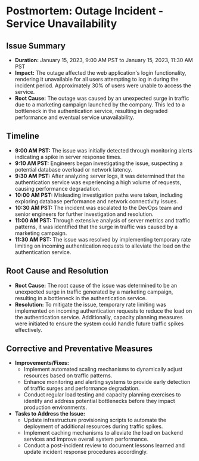 # Postmortem: Outage Incident - Service Unavailability

## Issue Summary

- **Duration:** January 15, 2023, 9:00 AM PST to January 15, 2023, 11:30 AM PST
- **Impact:** The outage affected the web application's login functionality, rendering it unavailable for all users attempting to log in during the incident period. Approximately 30% of users were unable to access the service.
- **Root Cause:** The outage was caused by an unexpected surge in traffic due to a marketing campaign launched by the company. This led to a bottleneck in the authentication service, resulting in degraded performance and eventual service unavailability.

## Timeline

- **9:00 AM PST:** The issue was initially detected through monitoring alerts indicating a spike in server response times.
- **9:10 AM PST:** Engineers began investigating the issue, suspecting a potential database overload or network latency.
- **9:30 AM PST:** After analyzing server logs, it was determined that the authentication service was experiencing a high volume of requests, causing performance degradation.
- **10:00 AM PST:** Misleading investigation paths were taken, including exploring database performance and network connectivity issues.
- **10:30 AM PST:** The incident was escalated to the DevOps team and senior engineers for further investigation and resolution.
- **11:00 AM PST:** Through extensive analysis of server metrics and traffic patterns, it was identified that the surge in traffic was caused by a marketing campaign.
- **11:30 AM PST:** The issue was resolved by implementing temporary rate limiting on incoming authentication requests to alleviate the load on the authentication service.

## Root Cause and Resolution

- **Root Cause:** The root cause of the issue was determined to be an unexpected surge in traffic generated by a marketing campaign, resulting in a bottleneck in the authentication service.
- **Resolution:** To mitigate the issue, temporary rate limiting was implemented on incoming authentication requests to reduce the load on the authentication service. Additionally, capacity planning measures were initiated to ensure the system could handle future traffic spikes effectively.

## Corrective and Preventative Measures

- **Improvements/Fixes:** 
  - Implement automated scaling mechanisms to dynamically adjust resources based on traffic patterns.
  - Enhance monitoring and alerting systems to provide early detection of traffic surges and performance degradation.
  - Conduct regular load testing and capacity planning exercises to identify and address potential bottlenecks before they impact production environments.
- **Tasks to Address the Issue:**
  - Update infrastructure provisioning scripts to automate the deployment of additional resources during traffic spikes.
  - Implement caching mechanisms to alleviate the load on backend services and improve overall system performance.
  - Conduct a post-incident review to document lessons learned and update incident response procedures accordingly.
